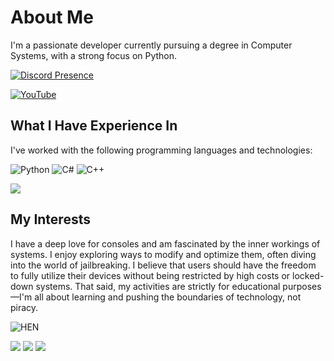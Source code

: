 # About Me

I'm a passionate developer currently pursuing a degree in Computer Systems, with a strong focus on Python.

[![Discord Presence](https://lanyard.cnrad.dev/api/752513508419305529)](https://discord.com/users/752513508419305529)


[![YouTube](https://img.shields.io/badge/YouTube-%23FF0000.svg?logo=YouTube&logoColor=white)](https://www.youtube.com/channel/UCs2Wdpew0ItUZ_aoiZOdw4g)

## What I Have Experience In

I've worked with the following programming languages and technologies:

![Python](https://img.shields.io/badge/python-3670A0?style=flat-square&logo=python&logoColor=ffdd54) 
![C#](https://img.shields.io/badge/c%23-%23239120.svg?style=flat-square&logo=csharp&logoColor=white) 
![C++](https://img.shields.io/badge/c++-%2300599C.svg?style=flat-square&logo=c%2B%2B&logoColor=white)

![](https://github-readme-stats.vercel.app/api/top-langs/?username=Mentrik&theme=default&hide_border=false&include_all_commits=false&count_private=false&layout=compact)

## My Interests

I have a deep love for consoles and am fascinated by the inner workings of systems. I enjoy exploring ways to modify and optimize them, often diving into the world of jailbreaking. I believe that users should have the freedom to fully utilize their devices without being restricted by high costs or locked-down systems. That said, my activities are strictly for educational purposes—I'm all about learning and pushing the boundaries of technology, not piracy.

![HEN](https://cdn.discordapp.com/attachments/1213965892342382644/1274006776383148044/henn.png?ex=66c0aec5&is=66bf5d45&hm=eea84fd3132a0225492a2a8d6188ffc44d472c35903d6ad45a4de969565e3e70)



![](https://github-readme-stats.vercel.app/api?username=HauntingBug&theme=neon&hide_border=false&include_all_commits=false&count_private=false) ![](https://github-readme-streak-stats.herokuapp.com/?user=HauntingBug&theme=neon&hide_border=false) ![](https://github-readme-stats.vercel.app/api/top-langs/?username=HauntingBug&theme=neon&hide_border=false&include_all_commits=false&count_private=false&layout=compact)


